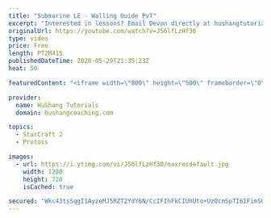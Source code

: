 ```yaml
---
title: "Submarine LE - Walling Guide PvT"
excerpt: "Interested in lessons? Email Devon directly at hushangtutorials@outlook.com ------------------------------------------------------------------------------------------------------- Want to support HuShang Tutorials directly? Patreon is a website where you can contribute a monthly donation that will help"
originalUrl: https://youtube.com/watch?v=J56lfLzHf30
type: video
price: Free
length: PT2M41S
publishedDateTime: 2020-05-29T21:35:23Z
heat: 50

featuredContent: "<iframe width=\"800\" height=\"500\" frameborder=\"0\" src=\"https://www.youtube.com/embed/J56lfLzHf30\" allow=\"accelerometer; autoplay; encrypted-media; gyroscope; picture-in-picture\" allowfullscreen></iframe>"

provider:
  name: HuShang Tutorials
  domain: hushangcoaching.com

topics:
  - StarCraft 2
  - Protoss

images:
  - url: https://i.ytimg.com/vi/J56lfLzHf30/maxresdefault.jpg
    width: 1280
    height: 720
    isCached: true

secured: "Wkc43tsSqgI1AyzeMJ5RZT2YdY6N/CcIFIhFkCIUhUto+UzOcmSpTI6IFimS0ypc0+vmrPxrNsnsYeYyVtgXKkP5Rik9EnZzLCZeTqoHgGqszH7W+TlaM0aGu2wHQIrk9E5HNndl9tqv4rkhzFE2exub4ECkrB9RK0+5o2oqSNEZWrYvZYGh+Co0Lw/U6KwKC7KVLSm89KhCeteomdbbbcVD7vF17EKj9TvmWP0l2PvbBtGeIRkhBxLyRDXKXFtGVXQJabLqJQueP6RmQG8BcXrvo+eUnUFtG4fK+6kwEIpUy+ynh2vxRUq6UxM+S/pCJY4I89Cjrlj4Yw3wQGHCkTZbFxKrvvXBCRi5RHRsjbdiYJTTDmbm+3ad5GDgW5OMxpmBvrk+LuqP6e25v75BfTpzQevXUR/WHbtes+2nWU4=;4N9S9wGP6f7YEuQnlFujYA=="
---
```


